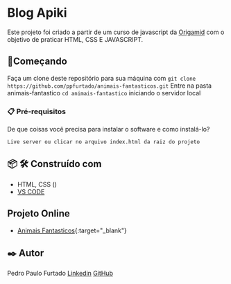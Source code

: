 # Blog Apiki

Este projeto foi criado a partir de um curso de javascript da [Origamid](https://www.origamid.com/) com o objetivo de praticar HTML, CSS E JAVASCRIPT. 


## 🚀Começando

Faça um clone deste repositório para sua máquina com `git clone https://github.com/ppfurtado/animais-fantasticos.git`
Entre na pasta animais-fantastico `cd animais-fantastico`
iniciando o servidor local


### 📋 Pré-requisitos
De que coisas você precisa para instalar o software e como instalá-lo?
```
Live server ou clicar no arquivo index.html da raiz do projeto
```


## 📦 🛠️ Construído com
* HTML, CSS ()
* [VS CODE](https://code.visualstudio.com/)

## Projeto Online
* [Animais Fantasticos](https://ppfurtado.github.io/animais-fantasticos/){:target="_blank"}

## ✒️ Autor
Pedro Paulo Furtado 
[Linkedin](https://www.linkedin.com/in/pedro-paulo-furtado-engcomp/)
[GitHub](https://github.com/ppfurtado)
